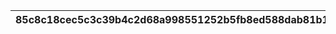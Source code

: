 |85c8c18cec5c3c39b4c2d68a998551252b5fb8ed588dab81b1bb86eabef87736|58a856cc0dc007f73a63aa4a0690f9446491d4ddf0b530211f0f79d03220112a|7246e7ed224df8f73fd624285c3320ae762ad69e8f16c775285aff03b4e4a789|
| --- | --- | --- |